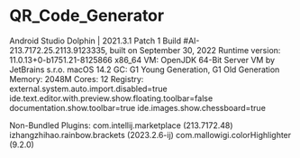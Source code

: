 # QR_Code_Generator
Android Studio Dolphin | 2021.3.1 Patch 1
Build #AI-213.7172.25.2113.9123335, built on September 30, 2022
Runtime version: 11.0.13+0-b1751.21-8125866 x86_64
VM: OpenJDK 64-Bit Server VM by JetBrains s.r.o.
macOS 14.2
GC: G1 Young Generation, G1 Old Generation
Memory: 2048M
Cores: 12
Registry:
    external.system.auto.import.disabled=true
    ide.text.editor.with.preview.show.floating.toolbar=false
    documentation.show.toolbar=true
    ide.images.show.chessboard=true

Non-Bundled Plugins:
    com.intellij.marketplace (213.7172.48)
    izhangzhihao.rainbow.brackets (2023.2.6-ij)
    com.mallowigi.colorHighlighter (9.2.0)
